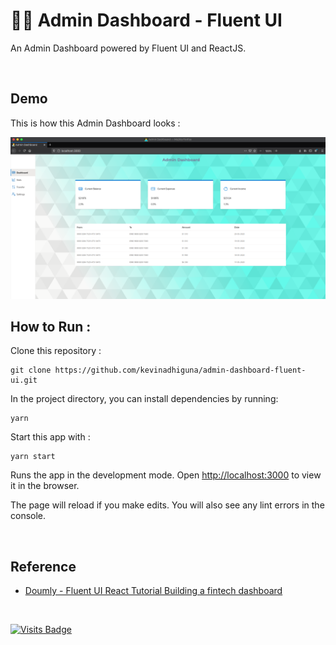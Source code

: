 # 👨‍💻 Admin Dashboard - Fluent UI

An Admin Dashboard powered by Fluent UI and ReactJS.

<br />

## Demo

This is how this Admin Dashboard looks :<br>

<img src="https://raw.githubusercontent.com/kevinadhiguna/admin-dashboard-fluent-ui/master/demo/full.png" />

<br />

## How to Run :

Clone this repository :

```
git clone https://github.com/kevinadhiguna/admin-dashboard-fluent-ui.git
```

In the project directory, you can install dependencies by running:

```
yarn
```

Start this app with :

```
yarn start
```

Runs the app in the development mode.
Open [http://localhost:3000](http://localhost:3000) to view it in the browser.

The page will reload if you make edits.
You will also see any lint errors in the console.

<br />

## Reference

- [Doumly - Fluent UI React Tutorial Building a fintech dashboard](https://youtu.be/P9s6dsdu_9c)

<br />

[![Visits Badge](https://badges.pufler.dev/visits/kevinadhiguna/admin-dashboard-fluent-ui)](https://github.com/kevinadhiguna)
